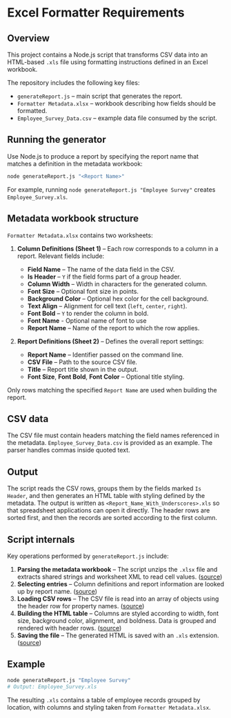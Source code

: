 # Excel Formatter Requirements

## Overview

This project contains a Node.js script that transforms CSV data into an HTML-based `.xls` file using formatting instructions defined in an Excel workbook.

The repository includes the following key files:

- `generateReport.js` – main script that generates the report.
- `Formatter Metadata.xlsx` – workbook describing how fields should be formatted.
- `Employee_Survey_Data.csv` – example data file consumed by the script.

## Running the generator

Use Node.js to produce a report by specifying the report name that matches a definition in the metadata workbook:

```bash
node generateReport.js "<Report Name>"
```

For example, running `node generateReport.js "Employee Survey"` creates `Employee_Survey.xls`.

## Metadata workbook structure

`Formatter Metadata.xlsx` contains two worksheets:

1. **Column Definitions (Sheet 1)** – Each row corresponds to a column in a report. Relevant fields include:
   - **Field Name** – The name of the data field in the CSV.
   - **Is Header** – `Y` if the field forms part of a group header.
   - **Column Width** – Width in characters for the generated column.
   - **Font Size** – Optional font size in points.
   - **Background Color** – Optional hex color for the cell background.
   - **Text Align** – Alignment for cell text (`left`, `center`, `right`).
   - **Font Bold** – `Y` to render the column in bold.
   - **Font Name** - Optional name of font to use
   - **Report Name** – Name of the report to which the row applies.

2. **Report Definitions (Sheet 2)** – Defines the overall report settings:
   - **Report Name** – Identifier passed on the command line.
   - **CSV File** – Path to the source CSV file.
   - **Title** – Report title shown in the output.
   - **Font Size**, **Font Bold**, **Font Color** – Optional title styling.

Only rows matching the specified `Report Name` are used when building the report.

## CSV data

The CSV file must contain headers matching the field names referenced in the metadata. `Employee_Survey_Data.csv` is provided as an example. The parser handles commas inside quoted text.

## Output

The script reads the CSV rows, groups them by the fields marked `Is Header`, and then generates an HTML table with styling defined by the metadata. The output is written as `<Report_Name_With_Underscores>.xls` so that spreadsheet applications can open it directly. The header rows are sorted first, and then the records are sorted according to the first column.

## Script internals

Key operations performed by `generateReport.js` include:

1. **Parsing the metadata workbook** – The script unzips the `.xlsx` file and extracts shared strings and worksheet XML to read cell values. ([source](generateReport.js#L12-L47))
2. **Selecting entries** – Column definitions and report information are looked up by report name. ([source](generateReport.js#L55-L88))
3. **Loading CSV rows** – The CSV file is read into an array of objects using the header row for property names. ([source](generateReport.js#L104-L116))
4. **Building the HTML table** – Columns are styled according to width, font size, background color, alignment, and boldness. Data is grouped and rendered with header rows. ([source](generateReport.js#L119-L191))
5. **Saving the file** – The generated HTML is saved with an `.xls` extension. ([source](generateReport.js#L195-L203))

## Example

```bash
node generateReport.js "Employee Survey"
# Output: Employee_Survey.xls
```

The resulting `.xls` contains a table of employee records grouped by location, with columns and styling taken from `Formatter Metadata.xlsx`.
